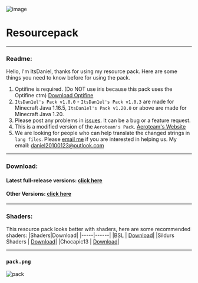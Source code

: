 ![image](https://user-images.githubusercontent.com/111002559/211199415-9f257169-d481-4540-8639-52e81c877fa8.png)
# Resourcepack
---------------------------------------------------------------------------------------
### Readme:

Hello, I'm ItsDaniel, thanks for using my resource pack. Here are some things you need to know before for using the pack.

1. Optifine is required. (Do NOT use iris because this pack uses the Optifine ctm) [Download Optifine](https://optifine.net/downloads)
2. `ItsDan1el's Pack v1.0.0` - `ItsDan1el's Pack v1.0.3` are made for Minecraft Java 1.16.5, `ItsDan1el's Pack v1.20.0` or above are made for Minecraft Java 1.20.
3. Please post any problems in [issues](https://github.com/ItsDan1el/ItsDan1el_Pack/issues). It can be a bug or a feature request.
4. This is a modified version of the `Aeroteam's Pack`. [Aeroteam's Website](aeroteam.org)
5. We are looking for people who can help translate the changed strings in `lang files`. Please [email me](mailto:daniel20100123@outlook.com) if you are interested in helping us. My email: daniel20100123@outlook.com

--------------------------------------------------------------------------------------  
### Download:

#### Latest full-release versions: [click here](https://github.com/ItsDan1el/ItsDan1el_Pack/releases/tag/v1.0.2)
#### Other Versions: [click here](https://itsdan1el.github.io/pack/all/)

--------------------------------------------------------------------------------------  
### Shaders:

This resource pack looks better with shaders, here are some recommended shaders:
|Shaders|Download|
|-----|------|
|BSL | [Download](https://www.bslshaders.com/download/)|
|Sildurs Shaders | [Download](https://sildurs-shaders.github.io/)|
|Chocapic13 | [Download](https://www.curseforge.com/minecraft/customization/chocapic13-shaders)|

---
### `pack.png`
![pack](https://github.com/ItsDan1el/ItsDan1el_Pack/assets/111002559/03d6f769-539f-4150-ba19-171c7e545c9f)

